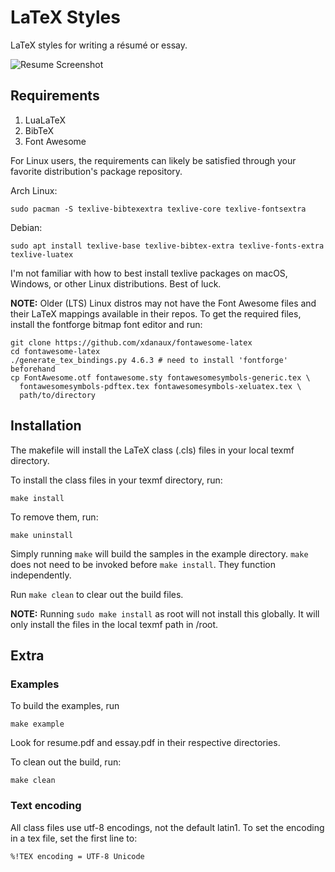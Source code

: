 # LaTeX Styles

LaTeX styles for writing a résumé or essay.

![Resume Screenshot](assets/resume.svg)


## Requirements

1. LuaLaTeX
2. BibTeX
3. Font Awesome

For Linux users, the requirements can likely be satisfied through your favorite
distribution's package repository.

Arch Linux:
```
sudo pacman -S texlive-bibtexextra texlive-core texlive-fontsextra
```

Debian:
```
sudo apt install texlive-base texlive-bibtex-extra texlive-fonts-extra texlive-luatex
```

I'm not familiar with how to best install texlive packages on macOS, Windows,
or other Linux distributions. Best of luck.

**NOTE:** Older (LTS) Linux distros may not have the Font Awesome files and
their LaTeX mappings available in their repos. To get the required files,
install the fontforge bitmap font editor and run:

```
git clone https://github.com/xdanaux/fontawesome-latex
cd fontawesome-latex
./generate_tex_bindings.py 4.6.3 # need to install 'fontforge' beforehand
cp FontAwesome.otf fontawesome.sty fontawesomesymbols-generic.tex \
  fontawesomesymbols-pdftex.tex fontawesomesymbols-xeluatex.tex \
  path/to/directory
```


## Installation

The makefile will install the LaTeX class (.cls) files in your local texmf
directory.

To install the class files in your texmf directory, run:
```
make install
```

To remove them, run:
```
make uninstall
```

Simply running `make` will build the samples in the example directory. `make`
does not need to be invoked before `make install`. They function independently.

Run `make clean` to clear out the build files.

**NOTE:** Running `sudo make install` as root will not install this globally.
It will only install the files in the local texmf path in /root.


## Extra

### Examples

To build the examples, run
```
make example
```

Look for resume.pdf and essay.pdf in their respective directories.

To clean out the build, run:
```
make clean
```

### Text encoding

All class files use utf-8 encodings, not the default latin1. To set the
encoding in a tex file, set the first line to:
```
%!TEX encoding = UTF-8 Unicode
```
